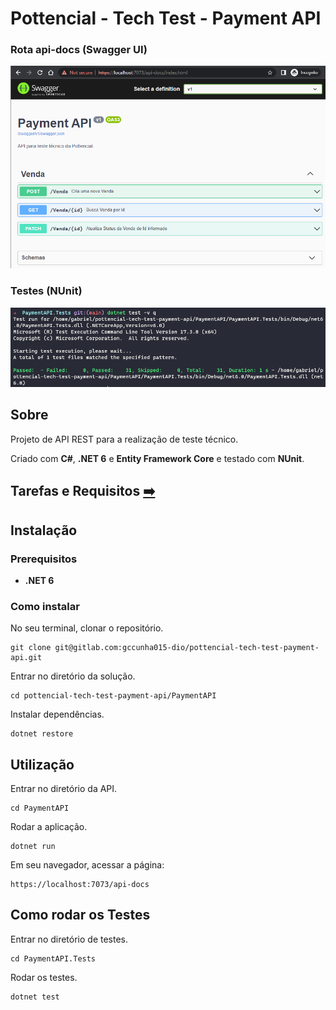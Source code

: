 # Pottencial - Tech Test - Payment API
### Rota api-docs (Swagger UI)
![](docs/images/SwaggerUI.png)

### Testes (NUnit)
![](docs/images/Tests.png)
## Sobre
Projeto de API REST para a realização de teste técnico.

Criado com **C#**, **.NET 6** e **Entity Framework Core** e testado com **NUnit**.

## Tarefas e Requisitos [➡️](docs/TAREFAS_E_REQUISITOS.md)

## Instalação
### Prerequisitos
- **.NET 6**

### Como instalar
No seu terminal, clonar o repositório.
```
git clone git@gitlab.com:gccunha015-dio/pottencial-tech-test-payment-api.git
```

Entrar no diretório da solução.
```
cd pottencial-tech-test-payment-api/PaymentAPI
```

Instalar dependências.
```
dotnet restore
```

## Utilização
Entrar no diretório da API.
```
cd PaymentAPI
```

Rodar a aplicação.
```
dotnet run
```

Em seu navegador, acessar a página:
```
https://localhost:7073/api-docs
```


## Como rodar os Testes
Entrar no diretório de testes.
```
cd PaymentAPI.Tests
```

Rodar os testes.
```
dotnet test
```
